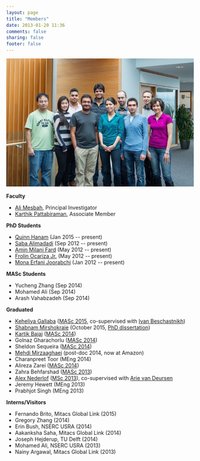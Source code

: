 ```yaml
---
layout: page
title: "Members"
date: 2013-01-20 11:36
comments: false
sharing: false
footer: false
---
```


<img src="/members/group-photo-2015.jpg" border="0" title="SALT Lab Group Photo, 2015" alt="SALT Lab Group Photo, 2015"/>

<strong>Faculty</strong>


<ul>
	<li><a href="http://www.ece.ubc.ca/~amesbah/">Ali Mesbah</a>, Principal Investigator</li>
	<li><a href="http://blogs.ubc.ca/karthik/">Karthik Pattabiraman</a>, Associate Member</li>
</ul>


<strong>PhD Students</strong>

<ul>
	<li><a href="http://www.ece.ubc.ca/~qhanam/">Quinn Hanam</a> (Jan 2015 -- present)</li>
	<li><a href="http://www.ece.ubc.ca/~saba/">Saba Alimadadi</a> (Sep 2012 -- present)</li>
	<li><a href="http://www.ece.ubc.ca/~aminmf/">Amin Milani Fard</a> (May 2012 -- present)</li> 
	<li><a href="http://ece.ubc.ca/~frolino/">Frolin Ocariza Jr.</a> (May 2012 -- present)</li>
	<li><a href="http://www.ece.ubc.ca/~merfani/">Mona Erfani Joorabchi</a> (Jan 2012 -- present)</li>
</ul>

<strong>MASc Students</strong></p>
<ul>
	<li>Yucheng Zhang (Sep 2014)</li>
	<li>Mohamed Ali (Sep 2014)</li>
	<li>Arash Vahabzadeh (Sep 2014)</li>
</ul>
 

<strong>Graduated</strong>
<ul>
	<li><a href="http://ece.ubc.ca/~kgallaba/">Keheliya Gallaba</a> (<a href="https://open.library.ubc.ca/cIRcle/collections/ubctheses/24/items/1.0223155">MASc  2015</a>, co-supervised with <a href="http://www.cs.ubc.ca/~bestchai/">Ivan Beschastnikh</a>)</li>
	<li><a href="http://www.ece.ubc.ca/~shabnamm/">Shabnam Mirshokraie</a>  (October 2015, <a href="https://open.library.ubc.ca/cIRcle/collections/ubctheses/24/items/1.0167728">PhD dissertation</a>)</li>
	<li><a href="http://ece.ubc.ca/~kbajaj/">Kartik Bajaj</a> (<a href="https://circle.ubc.ca/bitstream/handle/2429/51459/ubc_2015_february_bajaj_kartik.pdf?sequence=4">MASc 2014</a>)</li>
	<li>Golnaz Gharachorlu (<a href="http://circle.ubc.ca/bitstream/handle/2429/51364/ubc_2015_february_gharachorlu_golnaz.pdf?sequence=1">MASc 2014</a>)</li>
	<li>Sheldon Sequeira (<a href="http://circle.ubc.ca/bitstream/handle/2429/50814/ubc_2014_november_sequeira_sheldon.pdf?sequence=7">MASc 2014</a>)</li> 
	<li><a href="
	http://www.ece.ubc.ca/~mehdi/">Mehdi Mirzaaghaei</a> (post-doc 2014, now at Amazon)</li>
	<li>Charanpreet Toor (MEng 2014)</li>
	<li>Alireza Zarei (<a href="https://circle.ubc.ca/bitstream/handle/2429/46072/ubc_2014_spring_zarei_alireza.pdf?sequence=1">MASc 2014</a>)</li>
	<li>Zahra Behfarshad (<a href="http://circle.ubc.ca/bitstream/handle/2429/46671/ubc_2014_september_behfarshad_zahra.pdf?sequence=4">MASc 2013</a>)</li>
	<li><a href="http://alex.nederlof.com">Alex Nederlof</a> (<a href="http://salt.ece.ubc.ca/publications/docs/icse14-seip.pdf">MSc 2013</a>), co-supervised with <a href="http://www.st.ewi.tudelft.nl/~arie/">Arie van Deursen</a></li>
	<li>Jeremy Hewett (MEng 2013)</li>
	<li>Prabhjot Singh (MEng 2013)</li> 
</ul>

<strong>Interns/Visitors</strong>
<ul>
	<li>Fernando Brito, Mitacs Global Link (2015)</li>
	<li>Gregory Zhang (2014)</li>
	<li>Erin Bush, NSERC USRA (2014)</li>
	<li>Aakanksha Saha, Mitacs Global Link (2014)</li>
	<li>Joseph Hejderup, TU Delft (2014)</li>
	<li>Mohamed Ali, NSERC USRA (2013)</li>
	<li>Nainy Argawal, Mitacs Global Link (2013)</li>
</ul>

<p>

